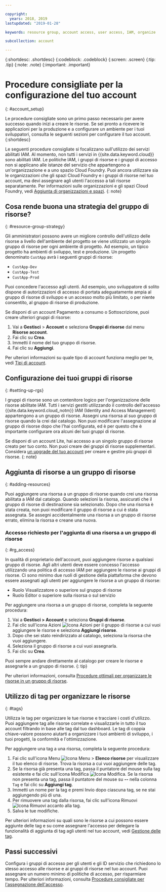 ```yaml
---

copyright:
  years: 2018, 2019
lastupdated: "2019-01-28"

keywords: resource group, account access, user access, IAM, organize

subcollection: account

---
```


{:shortdesc: .shortdesc}
{:codeblock: .codeblock}
{:screen: .screen}
{:tip: .tip}
{:note: .note}
{:important: .important}


# Procedure consigliate per la configurazione del tuo account
{: #account_setup}

Le procedure consigliate sono un primo passo necessario per avere successo quando inizi a creare le risorse. Se sei pronto a ricevere le applicazioni per la produzione e a configurare un ambiente per i tuoi sviluppatori, consulta le seguenti sezioni per configurare il tuo account.
{:shortdesc}

Le seguenti procedure consigliate si focalizzano sull'utilizzo dei servizi abilitati IAM. Al momento, non tutti i servizi in {{site.data.keyword.cloud}} sono abilitati IAM. Le politiche IAM, i gruppi di risorse e i gruppi di accesso non si applicano alle istanze del servizio che appartengono a un'organizzazione e a uno spazio Cloud Foundry. Puoi ancora utilizzare sia le organizzazioni che gli spazi Cloud Foundry e i gruppi di risorse nel tuo account, ma devi assegnare agli utenti l'accesso a tali risorse separatamente. Per informazioni sulle organizzazioni e gli spazi Cloud Foundry, vedi [Aggiunta di organizzazioni e spazi](/docs/account?topic=account-orgsspacesusers).
{: note}

## Cosa rende buona una strategia del gruppo di risorse?
{: #resource-group-strategy}

Gli amministratori possono avere un migliore controllo dell'utilizzo delle risorse a livello dell'ambiente del progetto se viene utilizzato un singolo gruppo di risorse per ogni ambiente di progetto. Ad esempio, un tipico progetto ha ambienti di sviluppo, test e produzione. Un progetto denominato `CustApp` avrà i seguenti gruppi di risorse:

* `CustApp-Dev`
* `CustApp-Test`
* `CustApp-Prod`

Puoi concedere l'accesso agli utenti. Ad esempio, uno sviluppatore di solito dispone di autorizzazioni di accesso di portata adeguatamente ampia al gruppo di risorse di sviluppo e un accesso molto più limitato, o per niente consentito, al gruppo di risorse di produzione.

Se disponi di un account Pagamento a consumo o Sottoscrizione, puoi creare ulteriori gruppi di risorse:

1. Vai a **Gestisci** > **Account** e seleziona **Gruppi di risorse** dal menu **Risorse account**.
3. Fai clic su **Crea**.
4. Immetti il nome del tuo gruppo di risorse.
5. Fai clic su **Aggiungi**.

Per ulteriori informazioni su quale tipo di account funziona meglio per te, vedi [Tipi di account](/docs/account?topic=account-accounts).


## Configurazione dei tuoi gruppi di risorse
{: #setting-up-rgs}

I gruppi di risorse sono un contenitore logico per l'organizzazione delle risorse abilitate IAM. Tutti i servizi gestiti utilizzando il controllo dell'accesso {{site.data.keyword.cloud_notm}} IAM (Identity and Access Management) appartengono a un gruppo di risorse. Assegni una risorsa al suo gruppo di risorse quando la crei dal catalogo. Non puoi modificare l'assegnazione al gruppo di risorse dopo che l'hai configurata, ed è per questo che è importante configurare ora alcuni dei tuoi gruppi di risorse.

Se disponi di un account Lite, hai accesso a un singolo gruppo di risorse creato per tuo conto. Non puoi creare dei gruppi di risorse supplementari. Considera [un upgrade del tuo account](/docs/account?topic=account-changeacct#changeacct) per creare e gestire più gruppi di risorse.
{: note}


## Aggiunta di risorse a un gruppo di risorse
{: #adding-resources}

Puoi aggiungere una risorsa a un gruppo di risorse quando crei una risorsa abilitata a IAM dal catalogo. Quando selezioni la risorsa, assicurati che il gruppo di risorse di destinazione sia selezionato. Dopo che una risorsa è stata creata, non puoi modificare il gruppo di risorse a cui è stata assegnata. Se assegni accidentalmente una risorsa a un gruppo di risorse errato, elimina la risorsa e creane una nuova.

### Accesso richiesto per l'aggiunta di una risorsa a un gruppo di risorse
{: #rg_access}

In qualità di proprietario dell'account, puoi aggiungere risorse a qualsiasi gruppo di risorse. Agli altri utenti deve essere concesso l'accesso utilizzando una politica di accesso IAM per aggiungere le risorse ai gruppi di risorse. Ci sono minimo due ruoli di gestione della piattaforma che devono essere assegnati agli utenti per aggiungere le risorse a un gruppo di risorse:

* Ruolo Visualizzatore o superiore sul gruppo di risorse
* Ruolo Editor o superiore sulla risorsa o sul servizio

Per aggiungere una risorsa a un gruppo di risorse, completa la seguente procedura:

1. Vai a **Gestisci > Account** e seleziona **Gruppi di risorse**.
2. Fai clic sull'icona Azioni ![Icona Azioni](../icons/action-menu-icon.svg) per il gruppo di risorse a cui vuoi aggiungere le risorse e seleziona **Aggiungi risorse**.
3. Dopo che sei stato reindirizzato al catalogo, seleziona la risorsa che vuoi aggiungere.
4. Seleziona il gruppo di risorse a cui vuoi assegnarla.
5. Fai clic su **Crea**.

Puoi sempre andare direttamente al catalogo per creare le risorse e assegnarle a un gruppo di risorse.
{: tip}

Per ulteriori informazioni, consulta [Procedure ottimali per organizzare le risorse in un gruppo di risorse](/docs/resources?topic=resources-bp_resourcegroups).


## Utilizzo di tag per organizzare le risorse
{: #tags}

Utilizza le tag per organizzare le tue risorse e tracciare i costi d'utilizzo. Puoi aggiungere tag alle risorse correlate e visualizzarle in tutto il tuo account filtrando in base alle tag dal tuo dashboard. Le tag di coppia chiave-valore possono aiutarti a organizzare i tuoi ambienti di sviluppo, i tuoi progetti, la conformità e l'ottimizzazione.

Per aggiungere una tag a una risorsa, completa la seguente procedura:

1. Fai clic sull'icona Menu ![Icona Menu](../icons/icon_hamburger.svg) > **Elenco risorse** per visualizzare il tuo elenco di risorse. Trova la risorsa a cui vuoi aggiungere delle tag.
2. Se la risorsa già presenta una tag, passa il puntatore del mouse sulla tag esistente e fai clic sull'icona Modifica ![Icona Modifica](../icons/edit-tagging.svg). Se la risorsa non presenta una tag, passa il puntatore del mouse su **--** nella colonna `Tag` e fai clic su **Aggiungi tag**.
3. Immetti un nome per la tag e premi Invio dopo ciascuna tag, se ne stai aggiungendo più di una.
4. Per rimuovere una tag dalla risorsa, fai clic sull'icona Rimuovi ![Icona Rimuovi](../icons/close-tagging.svg) accanto alla tag.
5. Salva le tue modifiche.

Per ulteriori informazioni su quali sono le risorse a cui possono essere aggiunte delle tag e su come assegnare l'accesso per delegare la funzionalità di aggiunta di tag agli utenti nel tuo account, vedi [Gestione delle tag](/docs/resources?topic=resources-tag).


## Passi successivi

Configura i gruppi di accesso per gli utenti e gli ID servizio che richiedono lo stesso accesso alle risorse e ai gruppi di risorse nel tuo account. Puoi assegnare un numero minimo di politiche di accesso, per risparmiare tempo. Per ulteriori informazioni, consulta [Procedure consigliate per l'assegnazione dell'accesso](/docs/iam?topic=iam-cfaccess).

